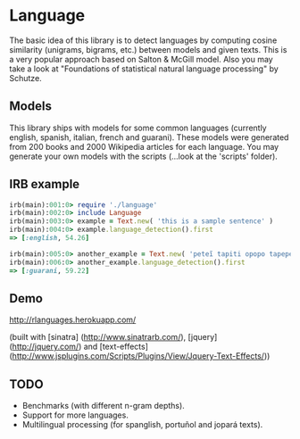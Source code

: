 ﻿
# Language

The basic idea of this library is to detect languages by computing cosine similarity (unigrams, bigrams, etc.) between models and given texts.
This is a very popular approach based on Salton & McGill model. Also you may take a look at "Foundations of statistical natural language processing" by Schutze.

## Models

This library ships with models for some common languages (currently english, spanish, italian, french and guarani). These models were generated from 200 books and 2000 Wikipedia articles for each language. You may generate your own models with the scripts (...look at the 'scripts' folder).

## IRB example

```ruby
irb(main):001:0> require './language'
irb(main):002:0> include Language
irb(main):003:0> example = Text.new( 'this is a sample sentence' )
irb(main):004:0> example.language_detection().first
=> [:english, 54.26]

irb(main):005:0> another_example = Text.new( 'peteĩ tapiti opopo tapepe' )
irb(main):006:0> another_example.language_detection().first
=> [:guarani, 59.22]
```

## Demo

http://rlanguages.herokuapp.com/

(built with [sinatra] (http://www.sinatrarb.com/), [jquery] (http://jquery.com/) and [text-effects] (http://www.jsplugins.com/Scripts/Plugins/View/Jquery-Text-Effects/))

## TODO

* Benchmarks (with different n-gram depths).
* Support for more languages.
* Multilingual processing (for spanglish, portuñol and jopará texts).
